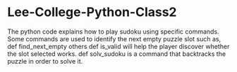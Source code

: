 # Lee-College-Python-Class2
The python code explains how to play sudoku using specific commands. Some commands are used to identify the next empty puzzle slot such as, def find_next_empty others def is_valid will help the player discover whether the slot selected works. def solv_sudoku is a command that backtracks the puzzle in order to solve it.
